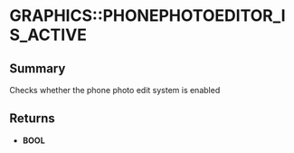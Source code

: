# GRAPHICS::PHONEPHOTOEDITOR_IS_ACTIVE

## Summary
Checks whether the phone photo edit system is enabled

## Returns
* **BOOL**